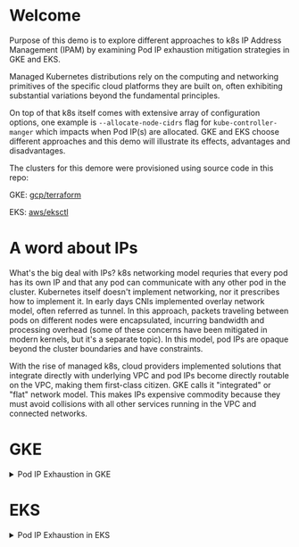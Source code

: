 # Welcome

Purpose of this demo is to explore different approaches to k8s IP Address Management (IPAM) by examining Pod IP exhaustion mitigation strategies in GKE and EKS.

Managed Kubernetes distributions rely on the computing and networking primitives of the specific cloud platforms they are built on, often exhibiting substantial variations beyond the fundamental principles.

On top of that k8s itself comes with extensive array of configuration options, one example is `--allocate-node-cidrs` flag for `kube-controller-manger` which impacts when Pod IP(s) are allocated. GKE and EKS choose different approaches and this demo will illustrate its effects, advantages and disadvantages.

The clusters for this demore were provisioned using source code in this repo:

GKE: [gcp/terraform](https://github.com/olga-mir/k8s/tree/v0.0.2/gcp/terraform)

EKS: [aws/eksctl](https://github.com/olga-mir/k8s/tree/v0.0.2/aws/eksctl)


# A word about IPs

What's the big deal with IPs? k8s networking model requries that every pod has its own IP and that any pod can communicate with any other pod in the cluster. Kubernetes itself doesn't implement networking, nor it prescribes how to implement it. In early days CNIs implemented overlay network model, often referred as tunnel. In this approach, packets traveling between pods on different nodes were encapsulated, incurring bandwidth and processing overhead (some of these concerns have been mitigated in modern kernels, but it's a separate topic). In this model, pod IPs are opaque beyond the cluster boundaries and have constraints.

With the rise of managed k8s, cloud providers implemented solutions that integrate directly with underlying VPC and pod IPs become directly routable on the VPC, making them first-class citizen. GKE calls it "integrated" or "flat" network model. This makes IPs expensive commodity because they must avoid collisions with all other services running in the VPC and connected networks.

# GKE

<details>
  <summary>Pod IP Exhaustion in GKE</summary>

# Network

GCP subnet consists of Primary IP range and optionally Secondary IP ranges. In GKE, node's IPs are allocated from Primary range, Pods and Services IPs are allocated from secondary ranges. Each nodepool is allocated a secondary pod range, from which Pod IP ranges are allocated to the nodes in this nodepool.

One secondary range can be allocated to more than one nodepool and each nodepool can have only one secondary range associated with it.

In the basic scenario there is one secondary range on the subnet which is used by the cluster as default pod IP range:


</details>


# EKS

<details>
  <summary>Pod IP Exhaustion in EKS</summary>

  TODO

  https://github.com/olga-mir/k8s/pull/5

</details>
